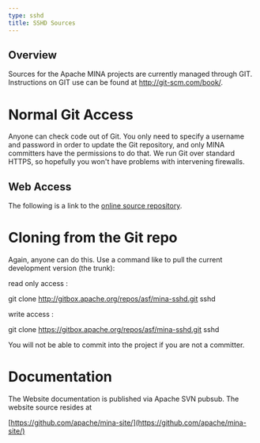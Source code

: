 ```yaml
---
type: sshd
title: SSHD Sources
---
```


## Overview

Sources for the Apache MINA projects are currently managed through GIT. Instructions on GIT use can be found at <http://git-scm.com/book/>.

# Normal Git Access

Anyone can check code out of Git. You only need to specify a username and password in order to update the Git repository, and only MINA committers have the permissions to do that. We run Git over standard HTTPS, so hopefully you won't have problems with intervening firewalls.

## Web Access

The following is a link to the [online source repository](https://gitbox.apache.org/repos/asf?p=mina-sshd.git;a=summary).

# Cloning from the Git repo

Again, anyone can do this. Use a command like to pull the current development version (the trunk):

read only access :

  git clone http://gitbox.apache.org/repos/asf/mina-sshd.git sshd

write access :

  git clone https://gitbox.apache.org/repos/asf/mina-sshd.git sshd

You will not be able to commit into the project if you are not a committer.

# Documentation
The Website documentation is published via Apache SVN pubsub. The website source resides at

[https://github.com/apache/mina-site/](https://github.com/apache/mina-site/)
